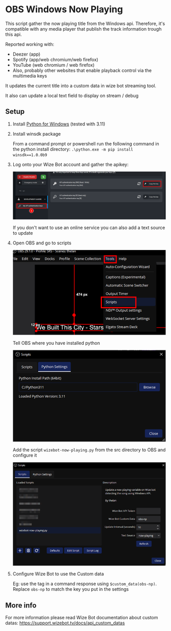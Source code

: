 # OBS Windows Now Playing

This script gather the now playing title from the Windows api.
Therefore, it's compatible with any media player that publish the track information trough this api.

Reported working with:
* Deezer (app)
* Spotify (app/web chromium/web firefox)
* YouTube (web chromium / web firefox)
* Also, probably other websites that enable playback control via the multimedia keys 

It updates the current title into a custom data in wize bot streaming tool.

It also can update a local text field to display on stream / debug

## Setup

1. Install [Python for Windows](https://www.python.org/downloads/windows/) (tested with 3.11)
2. Install winsdk package
   
    From a command prompt or powershell run the following command in the python install directory:
    ```.\python.exe -m pip install winsdk==1.0.0b9```
3. Log onto your Wize Bot account and gather the apikey:
   
    ![wizebot-apikey](https://github.com/thelan/obs-windows-nowplaying/blob/master/doc/wizebot-apikey.png?raw=true)

   If you don't want to use an online service you can also add a text source to update 
4. Open OBS and go to scripts
   
   ![OBS-add-script](https://github.com/thelan/obs-windows-nowplaying/blob/master/doc/step-add-script.png?raw=true)

   Tell OBS where you have installed python

   ![configure-python](https://github.com/thelan/obs-windows-nowplaying/blob/master/doc/configure-python.png?raw=true)

    Add the script `wizebot-now-playing.py` from the src directory to OBS and configure it

   ![OBS-Configure-script](https://github.com/thelan/obs-windows-nowplaying/blob/master/doc/step-config-script.png?raw=true)
5. Configure Wize Bot to use the Custom data
    
   Eg: use the tag in a command response using  `$custom_data(obs-np)`. Replace `obs-np` to match the key you put in the settings

## More info

For more information please read Wize Bot documentation about custom datas:
https://support.wizebot.tv/docs/api_custom_datas
